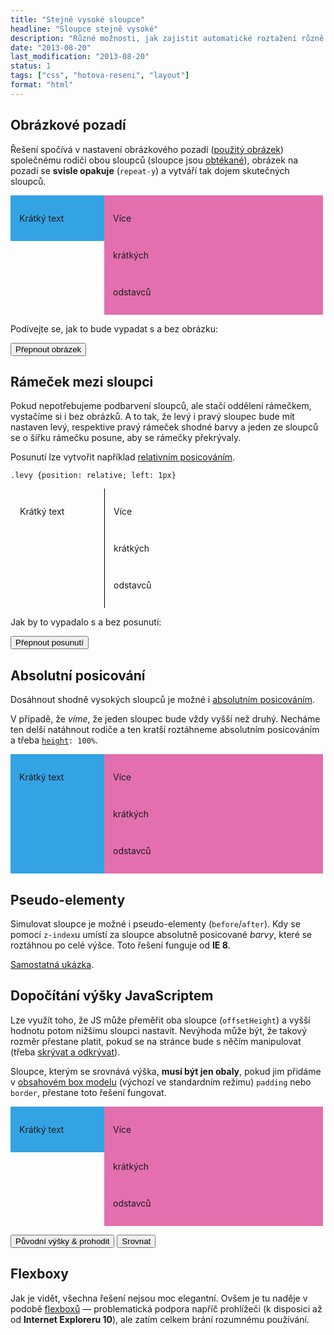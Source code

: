 ```yaml
---
title: "Stejně vysoké sloupce"
headline: "Sloupce stejně vysoké"
description: "Různé možnosti, jak zajistit automatické roztažení různě vysokých sloupců na stejnou výšku."
date: "2013-08-20"
last_modification: "2013-08-20"
status: 1
tags: ["css", "hotova-reseni", "layout"]
format: "html"
---
```


<h2 id="obrazek">Obrázkové pozadí</h2>
<p>Řešení spočívá v nastavení obrázkového pozadí (<a href="/files/stejne-vysoke-sloupce/opakujici.png">použitý obrázek</a>) společnému rodiči obou sloupců (sloupce jsou <a href="/float">obtékané</a>), obrázek na pozadí se <b>svisle opakuje</b> (<code>repeat-y</code>) a vytváří tak dojem skutečných sloupců.</p>

<!-- Kód ukázky #1 -->
<div class="live">
  <style>
    .obrazek {width: 500px}
    .obrazek .levy {float: left; width: 150px; background: #34A3E4}
    .obrazek .pravy {float: right; width: 350px; background: #E36FAF}
    .pozadi {background: url("/files/stejne-vysoke-sloupce/opakujici.png") repeat-y}
    .obrazek p {padding: 1em}
  </style>
  <div class="obrazek pozadi" id="pozadi">
    <div class="levy"><p>Krátký text</p></div>
    <div class="pravy"><p>Více</p>
    <p>krátkých</p>
    <p>odstavců</p>
    </div>
    <div style="clear: both"></div>
  </div>
</div>
<!-- konec ukázky #1 -->

<script>
  var obr = document.getElementById("pozadi");
</script>
<p>Podívejte se, jak to bude vypadat s a bez obrázku:</p>
<p><button onclick='obr.className = obr.className == "obrazek pozadi" ? "obrazek" : "obrazek pozadi"'>Přepnout obrázek</button></p>

<h2 id="ramecek">Rámeček mezi sloupci</h2>
<p>Pokud nepotřebujeme podbarvení sloupců, ale stačí oddělení rámečkem, vystačíme si i bez obrázků. A to tak, že levý i pravý sloupec bude mít nastaven levý, respektive pravý rámeček shodné barvy a jeden ze sloupců se o šířku rámečku posune, aby se rámečky překrývaly.</p>

<p>Posunutí lze vytvořit například <a href="/position#relative">relativním posicováním</a>.</p>
<pre><code>.levy {position: relative; left: 1px}</code></pre>

<!-- Kód ukázky #2 -->
<div class="live">
  <style>
    .sloupce {width: 500px}
    .sloupce .levy {float: left; width: 149px; border-right: 1px solid #000; position: relative; left: 1px}
    .sloupce .pravy {float: right; width: 349px; border-left: 1px solid #000}
    .sloupce p {padding: 1em}
  </style>
  <div class="sloupce">
    <div class="levy" id="levy"><p>Krátký text</p></div>
    <div class="pravy"><p>Více</p>
    <p>krátkých</p>
    <p>odstavců</p>
    </div>
    <div style="clear: both"></div>
  </div>
</div>
<!-- konec ukázky #2 -->

<script>
  var levy = document.getElementById("levy");
</script>
<p>Jak by to vypadalo s a bez posunutí:</p>
<p><button onclick='levy.style.left = ((levy.style.left == "0px") ? "1px" : "0px")'>Přepnout posunutí</button></p>

<h2 id="absolute">Absolutní posicování</h2>
<p>Dosáhnout shodně vysokých sloupců je možné i <a href="/position#absolute">absolutním posicováním</a>.</p>
<p>V případě, že <i>víme</i>, že jeden sloupec bude vždy vyšší než druhý. Necháme ten delší natáhnout rodiče a ten kratší roztáhneme absolutním posicováním a třeba <code><a href="/height">height</a>: 100%</code>.</p>

<!-- Kód ukázky #3 -->
<div class="live">
  <style>
    .posicovani {position: relative; width: 500px}
    .posicovani .levy {width: 150px; background: #34A3E4; position: absolute; height: 100%}
    .posicovani .pravy {float: right; width: 350px; background: #E36FAF}
    .posicovani p {padding: 1em}
  </style>
  <div class="posicovani" id="pozadi">
    <div class="levy"><p>Krátký text</p></div>
    <div class="pravy"><p>Více</p>
    <p>krátkých</p>
    <p>odstavců</p>
    </div>
    <div style="clear: both"></div>
  </div>
</div>
<!-- konec ukázky #3 -->

<h2 id="pseudo-elementy">Pseudo-elementy</h2>

<p>Simulovat sloupce je možné i pseudo-elementy (<code>before</code>/<code>after</code>). Kdy se pomocí <code>z-index</code>u umístí za sloupce absolutně posicované <i>barvy</i>, které se roztáhnou po celé výšce. Toto řešení funguje od <b>IE 8</b>.</p>

<p><a href="http://kod.djpw.cz/cocb">Samostatná ukázka</a>.</p>

<h2 id="js">Dopočítání výšky JavaScriptem</h2>
<p>Lze využít toho, že JS může přeměřit oba sloupce (<code>offsetHeight</code>) a vyšší hodnotu potom nižšímu sloupci nastavit. Nevýhoda může být, že takový rozměr přestane platit, pokud se na stránce bude s něčím manipulovat (třeba <a href="/zobrazit-skryt">skrývat a odkrývat</a>).</p>

<p>Sloupce, kterým se srovnává výška, <b>musí být jen obaly</b>, pokud jim přidáme v <a href="/box-model#content-box">obsahovém box modelu</a> (výchozí ve standardním režimu) <code>padding</code> nebo <code>border</code>, přestane toto řešení fungovat.</p>

<!-- Kód ukázky #4 -->
<div class="live">
  <style>
    .scriptem {width: 500px}
    .scriptem .levy {float: left; width: 150px; background: #34A3E4}
    .scriptem .pravy {float: right; width: 350px; background: #E36FAF}
    .scriptem p {padding: 1em}
  </style>
  <div class="scriptem">
    <div class="levy" id="prvni"><p>Krátký text</p></div>
    <div class="pravy" id="druhy"><p>Více</p>
    <p>krátkých</p>
    <p>odstavců</p>
    </div>
    <div style="clear: both"></div>
  </div>
</div>

<script>
function srovnatVysku(levy, pravy) {
  if (pravy.offsetHeight > levy.offsetHeight) {
    levy.style.height = pravy.offsetHeight + "px";
  }
  else {
    pravy.style.height = levy.offsetHeight + "px";
  }
}

srovnatVysku(document.getElementById("prvni"), document.getElementById("druhy"));
</script>
<!-- konec ukázky #4 -->

<script>
  function puvodniVyska(levy, pravy) {
    var pravyHtml = pravy.innerHTML;
    pravy.innerHTML = levy.innerHTML;
    levy.innerHTML = pravyHtml;
    
    levy.style.height = "auto";
    pravy.style.height = "auto";
}
</script>
<p><button onclick='puvodniVyska(document.getElementById("prvni"), document.getElementById("druhy"))'>Původní výšky &amp; prohodit</button> <button onclick='srovnatVysku(document.getElementById("prvni"), document.getElementById("druhy"))'>Srovnat</button></p>

<h2 id="flex">Flexboxy</h2>
<p>Jak je vidět, všechna řešení nejsou moc elegantní. Ovšem je tu naděje v podobě <a href="/flexbox">flexboxů</a> — problematická podpora napříč prohlížeči (k disposici až od <b>Internet Exploreru 10</b>), ale zatím celkem brání rozumnému používání.</p>